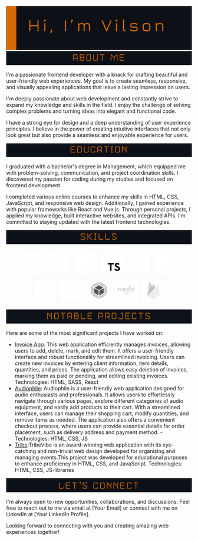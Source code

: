 
<img src="https://github.com/VilsonKh/VilsonKh/blob/main/github__heading.png" alt="heading">
<img src="https://github.com/VilsonKh/VilsonKh/blob/main/github__aboutMe.png" alt="aboutMe">


I'm a passionate frontend developer with a knack for crafting beautiful and user-friendly web experiences. My goal is to create seamless, responsive, and visually appealing applications that leave a lasting impression on users.

I'm deeply passionate about web development and constantly strive to expand my knowledge and skills in the field. I enjoy the challenge of solving complex problems and turning ideas into elegant and functional code.

I have a strong eye for design and a deep understanding of user experience principles. I believe in the power of creating intuitive interfaces that not only look great but also provide a seamless and enjoyable experience for users.

<img src="https://github.com/VilsonKh/VilsonKh/blob/main/github__education.png" alt="education">

I graduated with a bachelor's degree in Management, which equipped me with problem-solving, communication, and project coordination skills. I discovered my passion for coding during my studies and focused on frontend development. 

I completed various online courses to enhance my skills in HTML, CSS, JavaScript, and responsive web design. Additionally, I gained experience with popular frameworks like React and Vue.js. Through personal projects, I applied my knowledge, built interactive websites, and integrated APIs. I'm committed to staying updated with the latest frontend technologies.


<img src="https://github.com/VilsonKh/VilsonKh/blob/main/github__skills.png" alt="skill">
<p style="text-align: center;">
  <img src="https://github.com/VilsonKh/VilsonKh/blob/main/html5.svg" alt="html" height="70" width="70">
  <img src="https://github.com/VilsonKh/VilsonKh/blob/main/%D1%81ss3.svg" alt="css" height="70" width="70">
  <img src="https://github.com/VilsonKh/VilsonKh/blob/main/js.svg" alt="js" height="70" width="70">
  <img src="https://github.com/VilsonKh/VilsonKh/blob/main/ts.svg" alt="ts" height="70" width="70">
  <img src="https://github.com/VilsonKh/VilsonKh/blob/main/sass.svg" alt="sass" height="70" width="70">
  <img src="https://github.com/VilsonKh/VilsonKh/blob/main/react.svg" alt="react" height="70" width="70">
  <img src="https://github.com/VilsonKh/VilsonKh/blob/main/bootstrap.svg" alt="bootstrap" height="70" width="70">
  <img src="https://github.com/VilsonKh/VilsonKh/blob/main/gulp.svg" alt="gulp" height="70" width="70">
  <img src="https://github.com/VilsonKh/VilsonKh/blob/main/webpack.svg" alt="webpack" height="70" width="70">
  <img src="https://github.com/VilsonKh/VilsonKh/blob/main/node.svg" alt="node" height="70" width="70">
  <img src="https://github.com/VilsonKh/VilsonKh/blob/main/firestore.svg" alt="firestore" height="70" width="70">
</p>

<img src="https://github.com/VilsonKh/VilsonKh/blob/main/notable-projects.png" alt="projects">

Here are some of the most significant projects I have worked on:

- [Invoice App](https://github.com/VilsonKh/invoice-app-rewrite): This web application efficiently manages invoices, allowing users to add, delete, mark, and edit them. It offers a user-friendly interface and robust functionality for streamlined invoicing. Users can create new invoices by entering client information, item details, quantities, and prices. The application allows easy deletion of invoices, marking them as paid or pending, and editing existing invoices.
Technologies: HTML, SASS, React
- [Audiophile](https://github.com/VilsonKh/audiophile): Audiophile is a user-friendly web application designed for audio enthusiasts and professionals. It allows users to effortlessly navigate through various pages, explore different categories of audio equipment, and easily add products to their cart. With a streamlined interface, users can manage their shopping cart, modify quantities, and remove items as needed. The application also offers a convenient checkout process, where users can provide essential details for order placement, such as delivery address and payment method.
-Technologies: HTML, CSS, JS
- [Tribe](https://github.com/VilsonKh/tribe):TribeVibe is an award-winning web application with its eye-catching and non-trivial web design developed for organizing and managing events.This project was developed for educational purposes to enhance proficiency in HTML, CSS, and JavaScript.
Technologies: HTML, CSS, JS-libraries 

<img src="https://github.com/VilsonKh/VilsonKh/blob/main/github__connect.png" alt="project">

I'm always open to new opportunities, collaborations, and discussions. Feel free to reach out to me via email at [Your Email] or connect with me on LinkedIn at [Your LinkedIn Profile].

Looking forward to connecting with you and creating amazing web experiences together!



<!--
**VilsonKh/VilsonKh** is a ✨ _special_ ✨ repository because its `README.md` (this file) appears on your GitHub profile.

Here are some ideas to get you started:

- 🔭 I’m currently working on ...
- 🌱 I’m currently learning ...
- 👯 I’m looking to collaborate on ...
- 🤔 I’m looking for help with ...
- 💬 Ask me about ...
- 📫 How to reach me: ...
- 😄 Pronouns: ...
- ⚡ Fun fact: ...
-->
